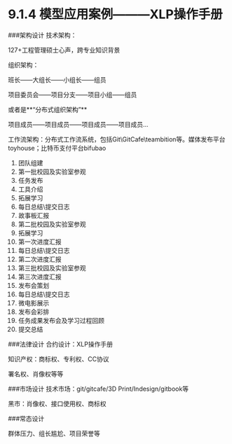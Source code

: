 

# 9.1.4 模型应用案例———XLP操作手册
###架构设计
技术架构：


127+工程管理硕士心声，跨专业知识背景

组织架构：

班长——大组长——小组长——组员

项目委员会——项目分支——项目小组——组员

或者是**“分布式组织架构”**

项目成员——项目成员——项目成员——项目成员...

工作流架构：分布式工作流系统，包括Git\GitCafe\teambition等。媒体发布平台toyhouse；比特币支付平台bifubao

1. 团队组建
1. 第一批校园及实验室参观
3. 任务发布
4. 工具介绍
5. 拓展学习
6. 每日总结\提交日志
7. 故事板汇报
8. 第二批校园及实验室参观
9. 拓展学习
10. 第一次进度汇报
11. 每日总结\提交日志
12. 第二次进度汇报
13. 第三批校园及实验室参观
14. 第三次进度汇报
15. 发布会策划
16. 每日总结\提交日志
17. 微电影展示
18. 发布会彩排
19. 任务成果发布会及学习过程回顾
20. 提交总结



###法律设计
合约设计：XLP操作手册


知识产权：商标权、专利权、CC协议


署名权、肖像权等等

###市场设计
技术市场：git/gitcafe/3D Print/Indesign/gitbook等

黑市：肖像权、接口使用权、商标权


###常态设计

群体压力、组长尴尬、项目荣誉等


